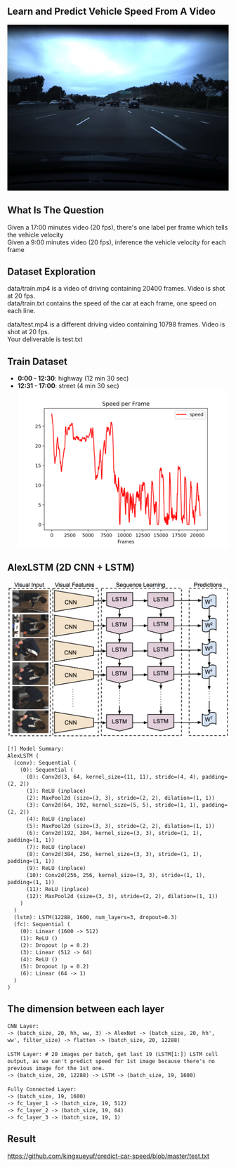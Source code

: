 ## Learn and Predict Vehicle Speed From A Video
![highway](readme_images/highway.jpg)

## What Is The Question
Given a 17:00 minutes video (20 fps), there's one label per frame which tells the vehicle velocity <br />
Given a 9:00 minutes video (20 fps), inference the vehicle velocity for each frame

## Dataset Exploration
data/train.mp4 is a video of driving containing 20400 frames. Video is shot at 20 fps. <br />
data/train.txt contains the speed of the car at each frame, one speed on each line. <br />

data/test.mp4 is a different driving video containing 10798 frames. Video is shot at 20 fps. <br />
Your deliverable is test.txt <br />

## Train Dataset
* **0:00 - 12:30**: highway (12 min 30 sec)
* **12:31 - 17:00**: street (4 min 30 sec)
![plot_train_speed](readme_images/plot_train_speed.png)

## AlexLSTM (2D CNN + LSTM)
![clstm](readme_images/clstm.png)
```
[!] Model Summary:
AlexLSTM (
  (conv): Sequential (
    (0): Sequential (
      (0): Conv2d(3, 64, kernel_size=(11, 11), stride=(4, 4), padding=(2, 2))
      (1): ReLU (inplace)
      (2): MaxPool2d (size=(3, 3), stride=(2, 2), dilation=(1, 1))
      (3): Conv2d(64, 192, kernel_size=(5, 5), stride=(1, 1), padding=(2, 2))
      (4): ReLU (inplace)
      (5): MaxPool2d (size=(3, 3), stride=(2, 2), dilation=(1, 1))
      (6): Conv2d(192, 384, kernel_size=(3, 3), stride=(1, 1), padding=(1, 1))
      (7): ReLU (inplace)
      (8): Conv2d(384, 256, kernel_size=(3, 3), stride=(1, 1), padding=(1, 1))
      (9): ReLU (inplace)
      (10): Conv2d(256, 256, kernel_size=(3, 3), stride=(1, 1), padding=(1, 1))
      (11): ReLU (inplace)
      (12): MaxPool2d (size=(3, 3), stride=(2, 2), dilation=(1, 1))
    )
  )
  (lstm): LSTM(12288, 1600, num_layers=3, dropout=0.3)
  (fc): Sequential (
    (0): Linear (1600 -> 512)
    (1): ReLU ()
    (2): Dropout (p = 0.2)
    (3): Linear (512 -> 64)
    (4): ReLU ()
    (5): Dropout (p = 0.2)
    (6): Linear (64 -> 1)
  )
)
```
## The dimension between each layer

```
CNN Layer:
-> (batch_size, 20, hh, ww, 3) -> AlexNet -> (batch_size, 20, hh', ww', filter_size) -> flatten -> (batch_size, 20, 12288)

LSTM Layer: # 20 images per batch, get last 19 (LSTM[1:]) LSTM cell output, as we can't predict speed for 1st image because there's no previous image for the 1st one.
-> (batch_size, 20, 12288) -> LSTM -> (batch_size, 19, 1600)  

Fully Connected Layer:
-> (batch_size, 19, 1600) 
-> fc_layer_1 -> (batch_size, 19, 512) 
-> fc_layer_2 -> (batch_size, 19, 64) 
-> fc_layer_3 -> (batch_size, 19, 1) 
```
## Result
https://github.com/kingxueyuf/predict-car-speed/blob/master/test.txt

